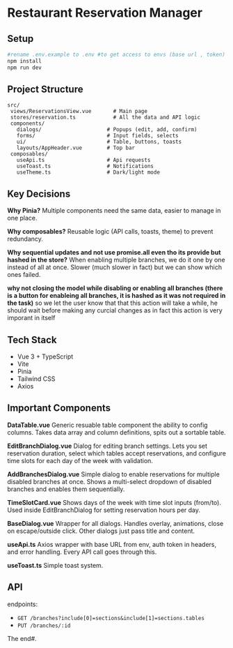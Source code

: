 # Restaurant Reservation Manager

## Setup

```bash
#rename .env.example to .env #to get access to envs (base url , token)
npm install
npm run dev
```


## Project Structure
```
src/
 views/ReservationsView.vue       # Main page
 stores/reservation.ts            # All the data and API logic
 components/
   dialogs/                     # Popups (edit, add, confirm)
   forms/                       # Input fields, selects
   ui/                          # Table, buttons, toasts
   layouts/AppHeader.vue        # Top bar
 composables/
   useApi.ts                    # Api requests
   useToast.ts                  # Notifications
   useTheme.ts                  # Dark/light mode
```

## Key Decisions

**Why Pinia?**
Multiple components need the same data, easier to manage in one place.

**Why composables?**
Reusable logic (API calls, toasts, theme) to prevent redundancy.

**Why sequential updates and not use promise.all even tho its provide but hashed in the store?**
When enabling multiple branches, we do it one by one instead of all at once. Slower  (much slower in fact) but we can show which ones failed.

**why not closing the model while disabling or enabling all branches 
(there is a button for enableing all branches, it is hashed as it was not required in the task)**
so we let the user know that that this action  will take a while,  he should wait before making any curcial changes as in fact this action is very imporant in itself 


## Tech Stack

- Vue 3 + TypeScript
- Vite
- Pinia
- Tailwind CSS
- Axios

## Important Components

**DataTable.vue**
Generic resuable table component the ability to config columns. Takes data array and column definitions, spits out a sortable table. 

**EditBranchDialog.vue**
Dialog for editing branch settings. Lets you set reservation duration, select which tables accept reservations, and configure time slots for each day of the week with validation.

**AddBranchesDialog.vue**
Simple dialog to enable reservations for multiple disabled branches at once. Shows a multi-select dropdown of disabled branches and enables them sequentially.

**TimeSlotCard.vue**
Shows days of the week with time slot inputs (from/to). Used inside EditBranchDialog for setting reservation hours per day.

**BaseDialog.vue**
Wrapper for all dialogs. Handles overlay, animations, close on escape/outside click. Other dialogs just pass title and content.

**useApi.ts**
Axios wrapper with base URL from env, auth token in headers, and error handling. Every API call goes through this.

**useToast.ts**
Simple toast system.

## API

 endpoints:
- `GET /branches?include[0]=sections&include[1]=sections.tables`
- `PUT /branches/:id`

The end#. 
